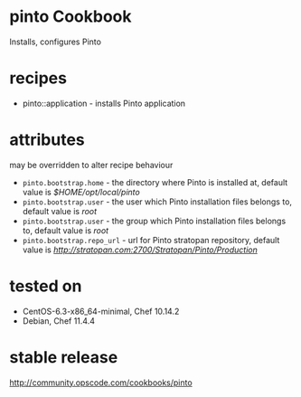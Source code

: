 # pinto Cookbook
Installs, configures Pinto 

# recipes

* pinto::application - installs Pinto application

# attributes 
may be overridden to alter recipe behaviour 

* `pinto.bootstrap.home` - the directory where Pinto is installed at, default value is _$HOME/opt/local/pinto_
* `pinto.bootstrap.user` - the user which Pinto installation files belongs to, default value is _root_
* `pinto.bootstrap.user` - the group which Pinto installation files belongs to, default value is _root_
* `pinto.bootstrap.repo_url` - url for Pinto stratopan repository, default value is _http://stratopan.com:2700/Stratopan/Pinto/Production_


# tested on
* CentOS-6.3-x86_64-minimal, Chef 10.14.2
* Debian, Chef 11.4.4

# stable release
http://community.opscode.com/cookbooks/pinto

